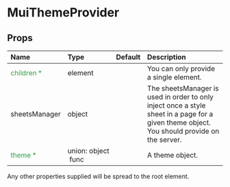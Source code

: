 <!--- This documentation is automatically generated, do not try to edit it. -->

# MuiThemeProvider



## Props
| Name | Type | Default | Description |
|:-----|:-----|:--------|:------------|
| <span style="color: #31a148">children *</span> | element |  | You can only provide a single element. |
| sheetsManager | object |  | The sheetsManager is used in order to only inject once a style sheet in a page for a given theme object. You should provide on the server. |
| <span style="color: #31a148">theme *</span> | union:&nbsp;object<br>&nbsp;func<br> |  | A theme object. |

Any other properties supplied will be spread to the root element.

